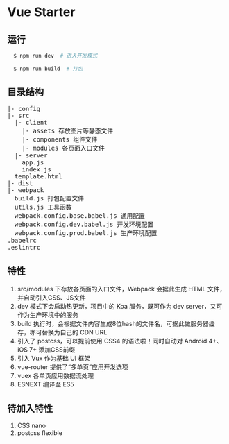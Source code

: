 # Vue Starter

## 运行

```bash
  $ npm run dev  # 进入开发模式
  
  $ npm run build  # 打包
```

## 目录结构

<pre>
|- config
|- src
  |- client
    |- assets 存放图片等静态文件
    |- components 组件文件
    |- modules 各页面入口文件
  |- server
    app.js
    index.js
  template.html
|- dist
|- webpack
  build.js 打包配置文件
  utils.js 工具函数
  webpack.config.base.babel.js 通用配置
  webpack.config.dev.babel.js 开发环境配置
  webpack.config.prod.babel.js 生产环境配置
.babelrc
.eslintrc
</pre>

## 特性

1. src/modules 下存放各页面的入口文件，Webpack 会据此生成 HTML 文件，并自动引入CSS、JS文件
2. dev 模式下会启动热更新，项目中的 Koa 服务，既可作为 dev server，又可作为生产环境中的服务
3. build 执行时，会根据文件内容生成8位hash的文件名，可据此做服务器缓存，亦可替换为自己的 CDN URL
4. 引入了 postcss，可以提前使用 CSS4 的语法啦！同时自动对 Android 4+、 iOS 7+ 添加CSS前缀
5. 引入 Vux 作为基础 UI 框架
6. vue-router 提供了“多单页”应用开发选项
7. vuex 各单页应用数据流处理
8. ESNEXT 编译至 ES5

## 待加入特性

1. CSS nano
2. postcss flexible
